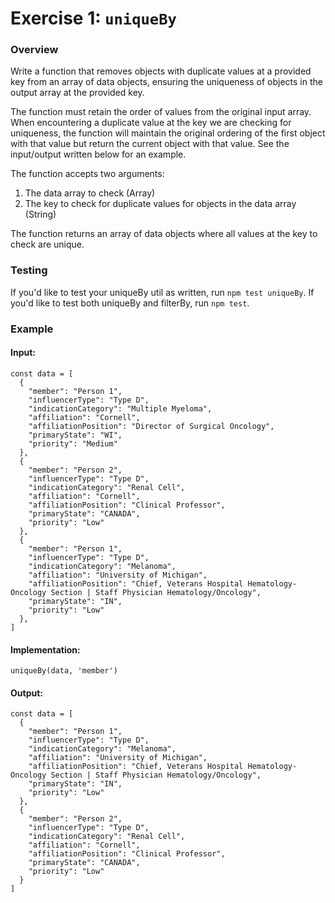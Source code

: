 # Exercise 1: `uniqueBy`

### Overview

Write a function that removes objects with duplicate values at a provided key from an array of data objects, ensuring the uniqueness of objects in the output array at the provided key. 

The function must retain the order of values from the original input array. When encountering a duplicate value at the key we are checking for uniqueness, the function will maintain the original ordering of the first object with that value but return the current object with that value. See the input/output written below for an example.

The function accepts two arguments:
  1. The data array to check (Array)
  2. The key to check for duplicate values for objects in the data array (String)

The function returns an array of data objects where all values at the key to check are unique.

### Testing

If you'd like to test your uniqueBy util as written, run `npm test uniqueBy`. If you'd like to test both uniqueBy and filterBy, run `npm test`.

### Example

#### Input:
```
const data = [
  {
    "member": "Person 1",
    "influencerType": "Type D",
    "indicationCategory": "Multiple Myeloma",
    "affiliation": "Cornell",
    "affiliationPosition": "Director of Surgical Oncology",
    "primaryState": "WI",
    "priority": "Medium"
  },
  {
    "member": "Person 2",
    "influencerType": "Type D",
    "indicationCategory": "Renal Cell",
    "affiliation": "Cornell",
    "affiliationPosition": "Clinical Professor",
    "primaryState": "CANADA",
    "priority": "Low"
  },
  {
    "member": "Person 1",
    "influencerType": "Type D",
    "indicationCategory": "Melanoma",
    "affiliation": "University of Michigan",
    "affiliationPosition": "Chief, Veterans Hospital Hematology-Oncology Section | Staff Physician Hematology/Oncology",
    "primaryState": "IN",
    "priority": "Low"
  },
]
```

#### Implementation:
```uniqueBy(data, 'member')```

#### Output:
```
const data = [
  {
    "member": "Person 1",
    "influencerType": "Type D",
    "indicationCategory": "Melanoma",
    "affiliation": "University of Michigan",
    "affiliationPosition": "Chief, Veterans Hospital Hematology-Oncology Section | Staff Physician Hematology/Oncology",
    "primaryState": "IN",
    "priority": "Low"
  },
  {
    "member": "Person 2",
    "influencerType": "Type D",
    "indicationCategory": "Renal Cell",
    "affiliation": "Cornell",
    "affiliationPosition": "Clinical Professor",
    "primaryState": "CANADA",
    "priority": "Low"
  }
]
```
